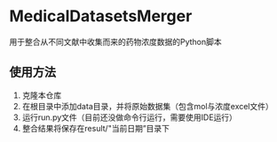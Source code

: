 # MedicalDatasetsMerger
用于整合从不同文献中收集而来的药物浓度数据的Python脚本

## 使用方法

1. 克隆本仓库
2. 在根目录中添加data目录，并将原始数据集（包含mol与浓度excel文件）
3. 运行run.py文件（目前还没做命令行运行，需要使用IDE运行）
4. 整合结果将保存在result/"当前日期”目录下
